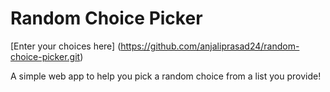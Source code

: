 # Random Choice Picker

[Enter your choices here] (https://github.com/anjaliprasad24/random-choice-picker.git)

A simple web app to help you pick a random choice from a list you provide!
